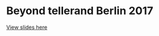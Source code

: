 # Beyond tellerand Berlin 2017

[View slides here](http://htmlpreview.github.io/?https://github.com/janb87/bt-berlin-2017/blob/master/index.html)